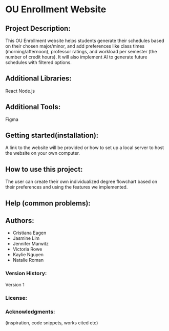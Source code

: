# OU Enrollment Website 

## Project Description: 
This OU Enrollment website helps students generate their schedules based on their chosen major/minor, and add preferences like class times (morning/afternoon), professor ratings, and workload per semester (the number of credit hours). It will also implement AI to generate future schedules with filtered options.


## Additional Libraries:
React
Node.js

## Additional Tools:
Figma

## Getting started(installation): 
A link to the website will be provided or how to set up a local server to host the website on your own computer.


## How to use this project: 
The user can create their own individualized degree flowchart based on their preferences and using the features we implemented. 

## Help (common problems): 



## Authors:
- Cristiana Eagen
- Jasmine Lim
- Jennifer Marwitz
- Victoria Rowe
- Kaylie Nguyen
- Natalie Roman

### Version History: 
Version 1

### License:

### Acknowledgments: 
(inspiration, code snippets, works cited etc)
